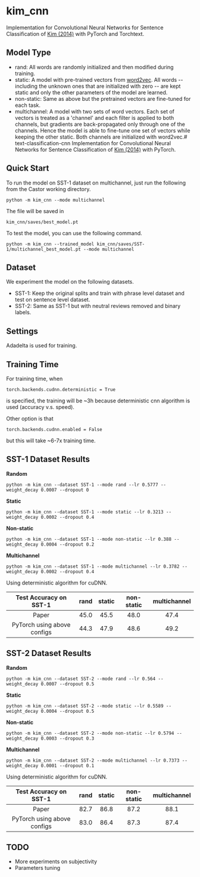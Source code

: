 # kim_cnn

Implementation for Convolutional Neural Networks for Sentence Classification of [Kim (2014)](https://arxiv.org/abs/1408.5882) with PyTorch and Torchtext.

## Model Type

- rand: All words are randomly initialized and then modified during training.
- static: A model with pre-trained vectors from [word2vec](https://code.google.com/archive/p/word2vec/). All words -- including the unknown ones that are initialized with zero -- are kept static and only the other parameters of the model are learned.
- non-static: Same as above but the pretrained vectors are fine-tuned for each task.
- multichannel: A model with two sets of word vectors. Each set of vectors is treated as a 'channel' and each filter is applied to both channels, but gradients are back-propagated only through one of the channels. Hence the model is able to fine-tune one set of vectors while keeping the other static. Both channels are initialized with word2vec.# text-classification-cnn
Implementation for Convolutional Neural Networks for Sentence Classification of [Kim (2014)](https://arxiv.org/abs/1408.5882) with PyTorch.

## Quick Start

To run the model on SST-1 dataset on multichannel, just run the following from the Castor working directory.

```
python -m kim_cnn --mode multichannel
```

The file will be saved in

```
kim_cnn/saves/best_model.pt
```

To test the model, you can use the following command.

```
python -m kim_cnn --trained_model kim_cnn/saves/SST-1/multichannel_best_model.pt --mode multichannel
```

## Dataset

We experiment the model on the following datasets.

- SST-1: Keep the original splits and train with phrase level dataset and test on sentence level dataset.
- SST-2: Same as SST-1 but with neutral reviews removed and binary labels.

## Settings

Adadelta is used for training.

## Training Time

For training time, when

```
torch.backends.cudnn.deterministic = True
```

is specified, the training will be ~3h because deterministic cnn algorithm is used (accuracy v.s. speed).

Other option is that

```
torch.backends.cudnn.enabled = False
```
but this will take ~6-7x training time.

## SST-1 Dataset Results

**Random**

```
python -m kim_cnn --dataset SST-1 --mode rand --lr 0.5777 --weight_decay 0.0007 --dropout 0
```

**Static**

```
python -m kim_cnn --dataset SST-1 --mode static --lr 0.3213 --weight_decay 0.0002 --dropout 0.4
```

**Non-static**

```
python -m kim_cnn --dataset SST-1 --mode non-static --lr 0.388 --weight_decay 0.0004 --dropout 0.2
```

**Multichannel**

```
python -m kim_cnn --dataset SST-1 --mode multichannel --lr 0.3782 --weight_decay 0.0002 --dropout 0.4
```

Using deterministic algorithm for cuDNN.

| Test Accuracy on SST-1         |    rand    |    static    |    non-static  |  multichannel   |
|:------------------------------:|:----------:|:------------:|:--------------:|:---------------:|
| Paper                          |    45.0    |     45.5     |      48.0      |      47.4       |
| PyTorch using above configs    |    44.3    |     47.9     |      48.6      |      49.2       |

## SST-2 Dataset Results

**Random**

```
python -m kim_cnn --dataset SST-2 --mode rand --lr 0.564 --weight_decay 0.0007 --dropout 0.5
```

**Static**

```
python -m kim_cnn --dataset SST-2 --mode static --lr 0.5589 --weight_decay 0.0004 --dropout 0.5
```

**Non-static**

```
python -m kim_cnn --dataset SST-2 --mode non-static --lr 0.5794 --weight_decay 0.0003 --dropout 0.3
```

**Multichannel**

```
python -m kim_cnn --dataset SST-2 --mode multichannel --lr 0.7373 --weight_decay 0.0001 --dropout 0.1
```

Using deterministic algorithm for cuDNN.

| Test Accuracy on SST-1         |    rand    |    static    |    non-static  |  multichannel   |
|:------------------------------:|:----------:|:------------:|:--------------:|:---------------:|
| Paper                          |    82.7    |     86.8     |      87.2      |      88.1       |
| PyTorch using above configs    |    83.0    |     86.4     |      87.3      |      87.4       |

## TODO

- More experiments on subjectivity
- Parameters tuning
